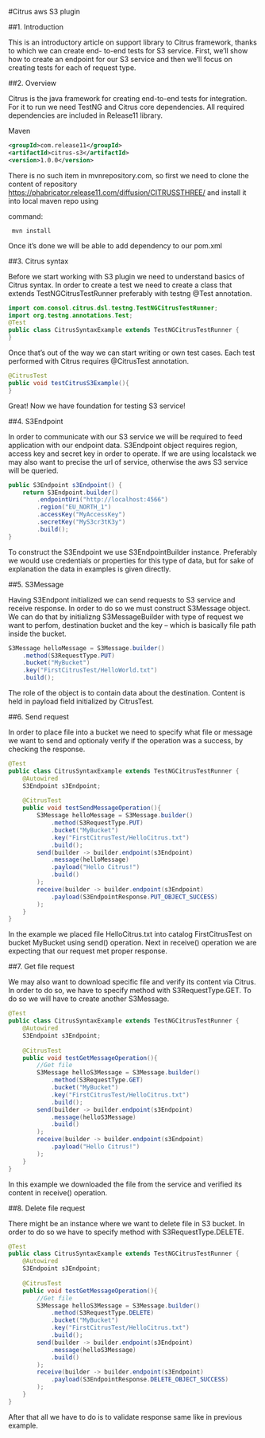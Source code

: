  #Citrus aws S3 plugin

 ##1. Introduction

 This is an introductory article on support library to Citrus framework, thanks to which we can create end-
 to-end tests for S3 service.
 First, we’ll show how to create an endpoint for our S3 service and then we’ll focus on creating tests for
 each of request type.

 ##2. Overview

 Citrus is the java framework for creating end-to-end tests for integration. For it to run we need TestNG and
 Citrus core dependencies. All required dependencies are included in Release11 library.

Maven
```xml
<groupId>com.release11</groupId>
<artifactId>citrus-s3</artifactId>
<version>1.0.0</version>
```

 There is no such item in mvnrepository.com, so first we need to clone the content of repository
 https://phabricator.release11.com/diffusion/CITRUSSTHREE/ and install it into local maven repo using

 command:
```
 mvn install
```

 Once it’s done we will be able to add dependency to our pom.xml

 ##3. Citrus syntax

 Before we start working with S3 plugin we need to understand basics of Citrus syntax. In order to create a
 test we need to create a class that extends TestNGCitrusTestRunner preferably with testng @Test
 annotation.

```java
import com.consol.citrus.dsl.testng.TestNGCitrusTestRunner;
import org.testng.annotations.Test;
@Test
public class CitrusSyntaxExample extends TestNGCitrusTestRunner {
}
```

 Once that’s out of the way we can start writing or own test cases. Each test performed with Citrus requires
 @CitrusTest annotation.

```java
@CitrusTest
public void testCitrusS3Example(){
}
```

 Great! Now we have foundation for testing S3 service!

 ##4. S3Endpoint

 In order to communicate with our S3 service we will be required to feed application with our endpoint data.
 S3Endpoint object requires region, access key and secret key in order to operate. If we are using localstack
 we may also want to precise the url of service, otherwise the aws S3 service will be queried.

```java
public S3Endpoint s3Endpoint() {
	return S3Endpoint.builder()
		.endpointUri("http://localhost:4566")
		.region("EU_NORTH_1")
		.accessKey("MyAccessKey")
		.secretKey("MyS3cr3tK3y")
		.build();
}
```

 To construct the S3Endpoint we use S3EndpointBuilder instance. Preferably we would use credentials or
 properties for this type of data, but for sake of explanation the data in examples is given directly.

 ##5. S3Message

 Having S3Endpont initialized we can send requests to S3 service and receive response. In order to do so
 we must construct S3Message object. We can do that by initializng S3MessageBuilder with type of request
 we want to perfom, destination bucket and the key – which is basically file path inside the bucket.

```java
S3Message helloMessage = S3Message.builder()
	.method(S3RequestType.PUT)
	.bucket("MyBucket")
	.key("FirstCitrusTest/HelloWorld.txt")
	.build();
```

 The role of the object is to contain data about the destination. Content is held in payload field initialized by
 CitrusTest.

 ##6. Send request

 In order to place file into a bucket we need to specify what file or message we want to send and optionaly
 verify if the operation was a success, by checking the response.

```java
@Test
public class CitrusSyntaxExample extends TestNGCitrusTestRunner {
	@Autowired
	S3Endpoint s3Endpoint;
	
	@CitrusTest
	public void testSendMessageOperation(){
		S3Message helloMessage = S3Message.builder()
			.method(S3RequestType.PUT)
			.bucket("MyBucket")
			.key("FirstCitrusTest/HelloCitrus.txt")
			.build();
		send(builder -> builder.endpoint(s3Endpoint)
			.message(helloMessage)
			.payload("Hello Citrus!")
			.build()
		);
		receive(builder -> builder.endpoint(s3Endpoint)
			.payload(S3EndpointResponse.PUT_OBJECT_SUCCESS)
		);
	}
}
```

 In the example we placed file HelloCitrus.txt into catalog FirstCitrusTest on bucket MyBucket using send()
 operation. Next in receive() operation we are expecting that our request met proper response.

 ##7. Get file request

 We may also want to download specific file and verify its content via Citrus. In order to do so, we have to
 specify method with S3RequestType.GET. To do so we will have to create another S3Message.

```java
@Test
public class CitrusSyntaxExample extends TestNGCitrusTestRunner {
	@Autowired
	S3Endpoint s3Endpoint;
	
	@CitrusTest
	public void testGetMessageOperation(){
		//Get file
		S3Message helloS3Message = S3Message.builder()
			.method(S3RequestType.GET)
			.bucket("MyBucket")
			.key("FirstCitrusTest/HelloCitrus.txt")
			.build();
		send(builder -> builder.endpoint(s3Endpoint)
			.message(helloS3Message)
			.build()
		);
		receive(builder -> builder.endpoint(s3Endpoint)
			.payload("Hello Citrus!")
		);
	}
}
```

 In this example we downloaded the file from the service and verified its content in receive() operation.

 ##8. Delete file request

 There might be an instance where we want to delete file in S3 bucket. In order to do so we have to specify
 method with S3RequestType.DELETE.

```java
@Test
public class CitrusSyntaxExample extends TestNGCitrusTestRunner {
	@Autowired
	S3Endpoint s3Endpoint;
	
	@CitrusTest
	public void testGetMessageOperation(){
		//Get file
		S3Message helloS3Message = S3Message.builder()
			.method(S3RequestType.DELETE)
			.bucket("MyBucket")
			.key("FirstCitrusTest/HelloCitrus.txt")
			.build();
		send(builder -> builder.endpoint(s3Endpoint)
			.message(helloS3Message)
			.build()
		);
		receive(builder -> builder.endpoint(s3Endpoint)
			.payload(S3EndpointResponse.DELETE_OBJECT_SUCCESS)
		);
	}
}
```

 After that all we have to do is to validate response same like in previous example.


